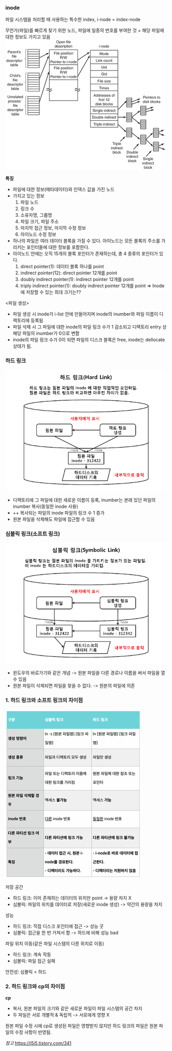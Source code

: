 ### inode
파일 시스템을 처리할 때 사용하는 특수한 index, i-node = index-node

무언가(파일)를 빠르게 찾기 위한 노드, 파일에 일종의 번호를 부여한 것 + 해당 파일에 대한 정보도 가지고 있음
![img.png](이미지/inode.png)

**특징**
- 파일에 대한 정보(메타데이터)와 인덱스 값을 가진 노드
- 가지고 있는 정보
  1. 파일 노드
  2. 링크 수
  3. 소유자명, 그룹명
  4. 파일 크기, 파일 주소
  5. 마지막 접근 정보, 마지막 수정 정보
  6. 아이노드 수정 정보
- 하나의 파일은 여러 데이터 블록을 가질 수 있다. 아이노드는 모든 블록의 주소를 가리키는 포인터들에 대한 정보를 포함한다.
- 아이노드 안에는 오직 15개의 블록 포인터가 존재하는데, 총 4 종류의 포인터가 있다.
  1. direct pointer(1): 데이터 블록 하나를 point
  2. indirect pointer(12): direct pointer 12개를 point
  3. doubly indirect pointer(1): indirect pointer 12개를 point
  4. triply indirect pointer(1): doubly indirect pointer 12개를 point
=> Inode에 저장할 수 있는 최대 크기는??

<파일 생성>
* 파일 생성 시 inode가 i-list 안에 만들어지며 inode의 inumber와 파일 이름이 디렉토리에 등록됨
* 파일 삭제 시 그 파일에 대한 inode의 파일 링크 수가 1 감소되고 디렉토리 entry 상 해당 파일의 inumber가 0으로 변함
* inode의 파일 링크 수가 0이 되면 파일의 디스크 블록은 free, inode는 dellocate 상태가 됨.

### 하드 링크
![img.png](이미지/hardLink.png)
- 디렉토리에 그 파일에 대한 새로운 이름이 등록, inumber는 본래 있던 파일의 inumber 복사(동일한 inode 사용)
- ++ 복사되는 파일의 inode 파일의 링크 수 1 증가
- 원본 파일을 삭제해도 파일에 접근할 수 있음


### 심볼릭 링크(소프트 링크)
![img.png](이미지/symbolicLink.png)
- 윈도우의 바로가기와 같은 개념 -> 원본 파일을 다른 경로나 이름을 써서 파일을 열 수 있음
- 원본 파일이 삭제되면 파일을 찾을 수 없다. -> 원본의 파일에 의존 



### 1. 하드 링크와 소프트 링크의 차이점

![img.png](이미지/diff_hard_symbolic.png)

저장 공간
- 하드 링크: 이미 존재하는 데이터의 위치만 point -> 용량 차지 X
- 심볼릭: 파일의 위치를 데이터로 저장(새로운 inode 생성) -> 약간의 용량을 차지

성능
- 하드 링크: 직접 디스크 포인터에 접근 -> 성능 굿
- 심볼릭: 접근을 한 번 거쳐서 함 -> 하드에 비해 성능 bad

파일 위치 이동(같은 파일 시스템의 다른 위치로 이동)
- 하드 링크: 계속 작동
- 심볼릭: 파일 접근 실패

안전성: 심볼릭 < 하드


### 2. 하드 링크와 cp의 차이점
**cp**
- 복사, 원본 파일의 크기와 같은 새로운 파일이 파일 시스템의 공간 차지
- 두 파일은 서로 개별적 & 독립적 -> 서로에게 영향 X

원본 파일 수정 시에 cp로 생성된 파일은 영향받지 않지만 하드 링크의 파일은 원본 파일의 수정 사항이 반영됨.



*참고*
https://i5i5.tistory.com/341


